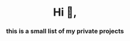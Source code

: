 <h1 align="center">Hi 👋,</h1>
<h3 align="center">this is a small list of my private projects</h3>

<p align="left">
<a href="https://github.com/adeniz75/Space_Game_Unity" target="blank"></a>
</p>
